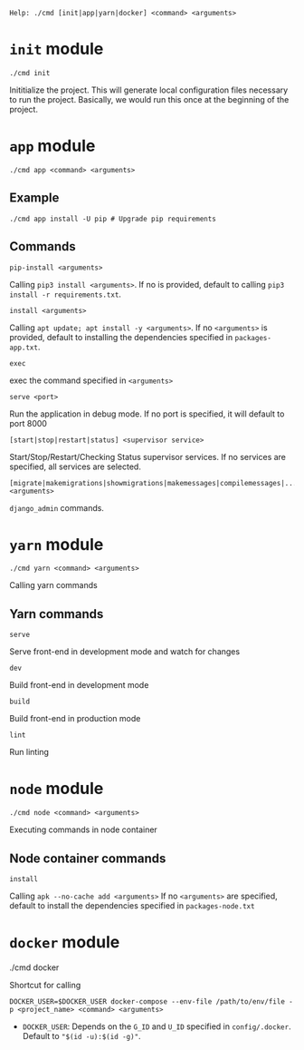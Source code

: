 
    Help: ./cmd [init|app|yarn|docker] <command> <arguments>

# `init` module

    ./cmd init

  Inititialize the project. This will generate local configuration files necessary to run the project.
  Basically, we would run this once at the beginning of the project.

# `app` module

    ./cmd app <command> <arguments>

  ## Example

    ./cmd app install -U pip # Upgrade pip requirements

  ## Commands

    pip-install <arguments>

  Calling `pip3 install <arguments>`.
  If no <arguments> is provided, default to calling `pip3 install -r requirements.txt`.

    install <arguments>

  Calling `apt update; apt install -y <arguments>`.
  If no `<arguments>` is provided, default to installing the dependencies specified in `packages-app.txt`.

    exec

  exec the command specified in `<arguments>`

    serve <port>

  Run the application in debug mode.
  If no port is specified, it will default to port 8000

    [start|stop|restart|status] <supervisor service>

  Start/Stop/Restart/Checking Status supervisor services.
  If no services are specified, all services are selected.

    [migrate|makemigrations|showmigrations|makemessages|compilemessages|...] <arguments>

  `django_admin` commands.


# `yarn` module

    ./cmd yarn <command> <arguments>

  Calling yarn commands

  ## Yarn commands

    serve

  Serve front-end in development mode and watch for changes

    dev

  Build front-end in development mode

    build

  Build front-end in production mode

    lint

  Run linting


# `node` module

    ./cmd node <command> <arguments>

  Executing commands in node container

  ## Node container commands

    install

  Calling `apk --no-cache add <arguments>`
  If no `<arguments>` are specified, default to install the dependencies specified in `packages-node.txt`

# `docker` module

  ./cmd docker <command> <arguments>

  Shortcut for calling

    DOCKER_USER=$DOCKER_USER docker-compose --env-file /path/to/env/file -p <project_name> <command> <arguments>

  - `DOCKER_USER`: Depends on the `G_ID` and `U_ID` specified in `config/.docker`. Default to `"$(id -u):$(id -g)"`.

